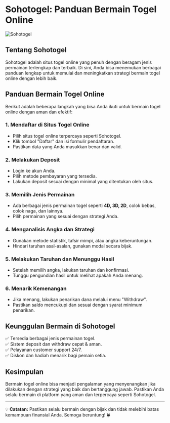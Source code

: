 <!DOCTYPE html>
<html lang="id">
<head>
    <meta charset="UTF-8">
    <meta name="viewport" content="width=device-width, initial-scale=1.0">
    <title>Gambar dari GitHub</title>
</head>
<body>
    <h1>Sohotogel: Panduan Bermain Togel Online</h1>
    <img src="https://ik.imagekit.io/rc7e75qma/sohotogel.jpg" alt="Sohotogel"> 
</body>
</html>

## Tentang Sohotogel
Sohotogel adalah situs togel online yang penuh dengan beragam jenis permainan terlengkap dan terbaik. Di sini, Anda bisa menemukan berbagai panduan lengkap untuk memulai dan meningkatkan strategi bermain togel online dengan lebih baik.

## Panduan Bermain Togel Online
Berikut adalah beberapa langkah yang bisa Anda ikuti untuk bermain togel online dengan aman dan efektif:

### 1. **Mendaftar di Situs Togel Online**
- Pilih situs togel online terpercaya seperti Sohotogel.
- Klik tombol "Daftar" dan isi formulir pendaftaran.
- Pastikan data yang Anda masukkan benar dan valid.

### 2. **Melakukan Deposit**
- Login ke akun Anda.
- Pilih metode pembayaran yang tersedia.
- Lakukan deposit sesuai dengan minimal yang ditentukan oleh situs.

### 3. **Memilih Jenis Permainan**
- Ada berbagai jenis permainan togel seperti **4D, 3D, 2D**, colok bebas, colok naga, dan lainnya.
- Pilih permainan yang sesuai dengan strategi Anda.

### 4. **Menganalisis Angka dan Strategi**
- Gunakan metode statistik, tafsir mimpi, atau angka keberuntungan.
- Hindari taruhan asal-asalan, gunakan modal secara bijak.

### 5. **Melakukan Taruhan dan Menunggu Hasil**
- Setelah memilih angka, lakukan taruhan dan konfirmasi.
- Tunggu pengundian hasil untuk melihat apakah Anda menang.

### 6. **Menarik Kemenangan**
- Jika menang, lakukan penarikan dana melalui menu "Withdraw".
- Pastikan saldo mencukupi dan sesuai dengan syarat minimum penarikan.

## Keunggulan Bermain di Sohotogel
✅ Tersedia berbagai jenis permainan togel.  
✅ Sistem deposit dan withdraw cepat & aman.  
✅ Pelayanan customer support 24/7.  
✅ Diskon dan hadiah menarik bagi pemain setia.

## Kesimpulan
Bermain togel online bisa menjadi pengalaman yang menyenangkan jika dilakukan dengan strategi yang baik dan bertanggung jawab. Pastikan Anda selalu bermain di platform yang aman dan terpercaya seperti Sohotogel.

---
💡 **Catatan:** Pastikan selalu bermain dengan bijak dan tidak melebihi batas kemampuan finansial Anda. Semoga beruntung! 🍀
